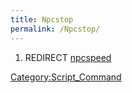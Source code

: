 ```yaml
---
title: Npcstop
permalink: /Npcstop/
---
```


1.  REDIRECT [npcspeed](/npcspeed "wikilink")

[Category:Script_Command](/Category:Script_Command "wikilink")
